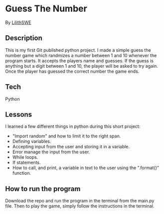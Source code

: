 # Guess The Number

By [LilithSWE](https://github.com/LilithSWE)

## Description

This is my first Git published python project. I made a simple guess the number game which randmizes a number between 1 and 10 whenever the program starts.
It accepts the players name and guesses. If the guess is anything but a digit between 1 and 10, the player will be asked to try again.
Once the player has guessed the correct number the game ends.

## Tech

Python

## Lessons

I learned a few different things in python during this short project:

- "Import random" and how to limit it to the right span.
- Defining variables.
- Accepting input from the user and storing it in a variable.
- Error manage the input from the user.
- While loops.
- If statements.
- How to call, and print, a variable in text to the user using the ".format()" function.

## How to run the program

Download the repo and run the program in the terminal from the main.py file.
Then to play the game, simply follow the instructions in the terminal.
